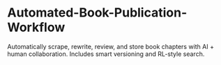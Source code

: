# Automated-Book-Publication-Workflow
Automatically scrape, rewrite, review, and store book chapters with AI + human collaboration. Includes smart versioning and RL-style search.
